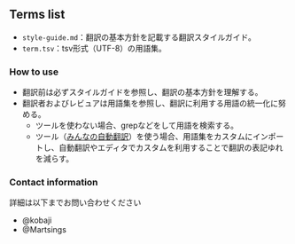 ## Terms list

- `style-guide.md`：翻訳の基本方針を記載する翻訳スタイルガイド。
- `term.tsv`：tsv形式（UTF-8）の用語集。

### How to use 

- 翻訳前は必ずスタイルガイドを参照し、翻訳の基本方針を理解する。
- 翻訳者およびレビュアは用語集を参照し、翻訳に利用する用語の統一化に努める。
  - ツールを使わない場合、grepなどをして用語を検索する。
  - ツール（[みんなの自動翻訳](https://mt-auto-minhon-mlt.ucri.jgn-x.jp/)）を使う場合、用語集をカスタムにインポートし、自動翻訳やエディタでカスタムを利用することで翻訳の表記ゆれを減らす。

### Contact information

詳細は以下までお問い合わせください

- @kobaji
- @Martsings